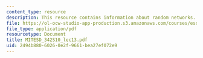 ```yaml
---
content_type: resource
description: This resource contains information about random networks.
file: https://ol-ocw-studio-app-production.s3.amazonaws.com/courses/esd-342-network-representations-of-complex-engineering-systems-spring-2010/2494b88060260e2f9661bea27ef072e9_MITESD_342S10_lec13.pdf
file_type: application/pdf
resourcetype: Document
title: MITESD_342S10_lec13.pdf
uid: 2494b880-6026-0e2f-9661-bea27ef072e9
---
```

